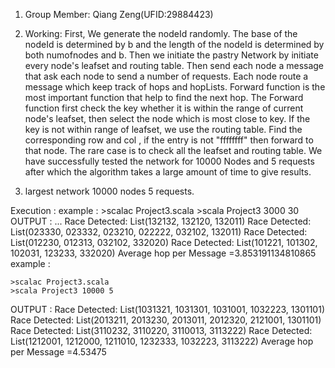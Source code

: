 
1. Group Member: Qiang Zeng(UFID:29884423) 

2. Working:
          First, We generate the nodeId randomly. The base of the nodeId is determined by b and the length of the nodeId is determined by both numofnodes and b. Then we initiate the pastry Network by initiate every node's leafset and routing table.  Then send each node a message that ask each node to send a number of requests. Each node route a message which keep track of hops and hopLists. Forward function is the most important function that help to find the next hop. The Forward function first check the key whether it is within the range of current node's leafset, then select the node which is most close to key. If the key is not within range of leafset, we use the routing table. Find the corresponding row and col , if the entry is not "ffffffff" then forward to that node. The rare case is to check all the leafset and routing table. 
          We have successfully tested the network for 10000 Nodes and 5 requests after which the algorithm takes a large amount of time to give results.

3. largest network 10000 nodes 5 requests.

Execution : 
example :
	>scalac Project3.scala
	>scala Project3 3000 30
OUTPUT :
                    ...
Race Detected:	List(132132, 132120, 132011)
Race Detected:	List(023330, 023332, 023210, 022222, 032102, 132011)
Race Detected:	List(012230, 012313, 032102, 332020)
Race Detected:	List(101221, 101302, 102031, 123233, 332020)
Average hop per Message  =3.853191134810865
example :

	>scalac Project3.scala
	>scala Project3 10000 5
OUTPUT :
Race Detected:	List(1031321, 1031301, 1031001, 1032223, 1301101)
Race Detected:	List(2013211, 2013230, 2013011, 2012320, 2121001, 1301101)
Race Detected:	List(3110232, 3110220, 3110013, 3113222)
Race Detected:	List(1212001, 1212000, 1211010, 1232333, 1032223, 3113222)
Average hop per Message  =4.53475
      
